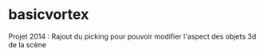 basicvortex
===========

Projet 2014 : Rajout du picking pour pouvoir modifier l'aspect des objets 3d de la scène
